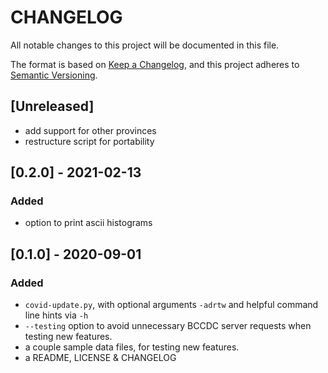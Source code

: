 # CHANGELOG

All notable changes to this project will be documented in this file.

The format is based on [Keep a Changelog](https://keepachangelog.com/en/1.0.0/),
and this project adheres to [Semantic Versioning](https://semver.org/spec/v2.0.0.html).

## [Unreleased]
- add support for other provinces
- restructure script for portability

## [0.2.0] - 2021-02-13
### Added
- option to print ascii histograms

## [0.1.0] - 2020-09-01
### Added
- `covid-update.py`, with optional arguments `-adrtw` and helpful command line hints via `-h`
- `--testing` option to avoid unnecessary BCCDC server requests when testing new features.
- a couple sample data files, for testing new features.
- a README, LICENSE & CHANGELOG

